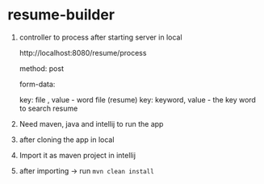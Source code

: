 # resume-builder

1. controller to process after starting server in local

   http://localhost:8080/resume/process
   
   method: post
   
   form-data:
   
    key: file , value - word file (resume)
    key: keyword, value - the key word to search resume

2. Need maven, java and intellij to run the app
3. after cloning the app in local
4. Import it as maven project in intellij
5. after importing -> run `mvn clean install`
